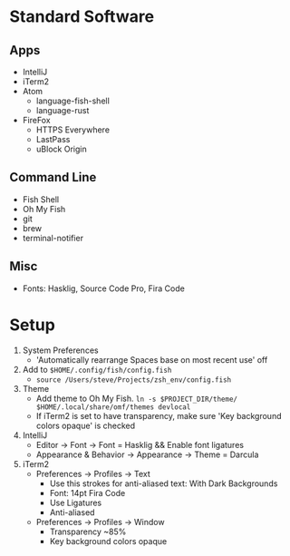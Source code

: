 Standard Software
===
Apps
---
* IntelliJ
* iTerm2
* Atom
  * language-fish-shell
  * language-rust
* FireFox
  * HTTPS Everywhere
  * LastPass
  * uBlock Origin

Command Line
---
* Fish Shell
* Oh My Fish
* git
* brew
* terminal-notifier

Misc
---
* Fonts: Hasklig, Source Code Pro, Fira Code

Setup
===
1. System Preferences
    * 'Automatically rearrange Spaces base on most recent use' off
1. Add to `$HOME/.config/fish/config.fish`
    * `source /Users/steve/Projects/zsh_env/config.fish`
1. Theme
    * Add theme to Oh My Fish. `ln -s $PROJECT_DIR/theme/ $HOME/.local/share/omf/themes devlocal`
    * If iTerm2 is set to have transparency, make sure 'Key background colors opaque' is checked
1. IntelliJ
    * Editor -> Font -> Font = Hasklig && Enable font ligatures
    * Appearance & Behavior -> Appearance -> Theme = Darcula
1. iTerm2
    * Preferences -> Profiles -> Text
        * Use this strokes for anti-aliased text: With Dark Backgrounds
        * Font: 14pt Fira Code
        * Use Ligatures
        * Anti-aliased
    * Preferences -> Profiles -> Window
        * Transparency ~85%
        * Key background colors opaque
    

